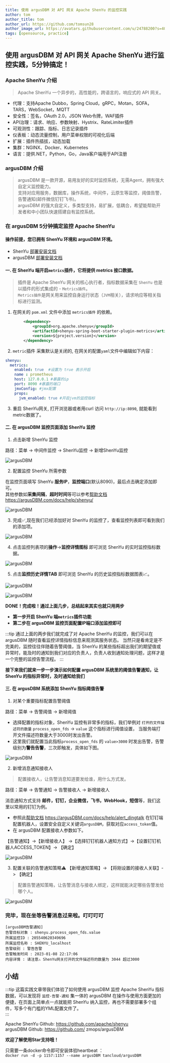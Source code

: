 ```yaml
---
title: 使用 argusDBM 对 API 网关 Apache ShenYu 的监控实践    
author: tom  
author_title: tom   
author_url: https://github.com/tomsun28  
author_image_url: https://avatars.githubusercontent.com/u/24788200?s=400&v=4  
tags: [opensource, practice]
---
```


## 使用 argusDBM 对 API 网关 Apache ShenYu 进行监控实践，5分钟搞定！

### Apache ShenYu 介绍  

> Apache ShenYu 一个异步的，高性能的，跨语言的，响应式的 API 网关。      

- 代理：支持Apache Dubbo，Spring Cloud，gRPC，Motan，SOFA，TARS，WebSocket，MQTT
- 安全性：签名，OAuth 2.0，JSON Web令牌，WAF插件
- API治理：请求、响应、参数映射、Hystrix、RateLimiter插件
- 可观测性：跟踪、指标、日志记录插件
- 仪表板：动态流量控制，用户菜单权限的可视化后端
- 扩展：插件热插拔，动态加载
- 集群：NGINX、Docker、Kubernetes
- 语言：提供.NET，Python，Go，Java客户端用于API注册


### argusDBM 介绍  

> argusDBM 是一款开源，易用友好的实时监控系统，无需Agent，拥有强大自定义监控能力。    
> 支持对应用服务，数据库，操作系统，中间件，云原生等监控，阈值告警，告警通知(邮件微信钉钉飞书)。    
> argusDBM 的强大自定义，多类型支持，易扩展，低耦合，希望能帮助开发者和中小团队快速搭建自有监控系统。  

### 在 argusDBM 5分钟搞定监控 Apache ShenYu

#### 操作前提，您已拥有 ShenYu 环境和 argusDBM 环境。  

- ShenYu [部署安装文档](https://shenyu.apache.org/zh/docs/deployment/deployment-before)   
- argusDBM [部署安装文档](https://argusDBM.com/docs/start/docker-deploy)   

#### 一. 在 ShenYu 端开启`metrics`插件，它将提供 metrics 接口数据。

> 插件是 Apache ShenYu 网关的核心执行者，指标数据采集在 `ShenYu` 也是以插件的形式集成的 - `Metrics插件`。     
> `Metrics插件`是网关用来监控自身运行状态（`JVM`相关），请求响应等相关指标进行监测。

1. 在网关的 `pom.xml` 文件中添加 `metrics插件` 的依赖。

```xml
        <dependency>
            <groupId>org.apache.shenyu</groupId>
            <artifactId>shenyu-spring-boot-starter-plugin-metrics</artifactId>
            <version>${project.version}</version>
        </dependency>
```

2. `metric`插件 采集默认是关闭的, 在网关的配置`yaml`文件中编辑如下内容：

```yaml
shenyu:
  metrics:
    enabled: true  #设置为 true 表示开启
    name : prometheus 
    host: 127.0.0.1 #暴露的ip
    port: 8090 #暴露的端口
    jmxConfig: #jmx配置
    props:
      jvm_enabled: true #开启jvm的监控指标
```

3. 重启 ShenYu网关, 打开浏览器或者用curl 访问 `http://ip:8090`, 就能看到metric数据了。 

#### 二. 在 argusDBM 监控页面添加 ShenYu 监控   

1. 点击新增 ShenYu 监控  

路径：菜单 -> 中间件监控 -> ShenYu监控 -> 新增ShenYu监控  

![argusDBM](/img/blog/monitor-shenyu-1.png)   

2. 配置监控 ShenYu 所需参数   

在监控页面填写 ShenYu **服务IP**，**监控端口**(默认8090)，最后点击确定添加即可。   
其他参数如**采集间隔**，**超时时间**等可以参考[帮助文档](https://argusDBM.com/docs/help/shenyu/) https://argusDBM.com/docs/help/shenyu/   

![argusDBM](/img/blog/monitor-shenyu-1.png)    

3. 完成✅,现在我们已经添加好对 ShenYu 的监控了，查看监控列表即可看到我们的添加项。  

![argusDBM](/img/blog/monitor-shenyu-3.png)  

4. 点击监控列表项的**操作**->**监控详情图标** 即可浏览 ShenYu 的实时监控指标数据。  

![argusDBM](/img/blog/monitor-shenyu-4.png)  

5. 点击**监控历史详情TAB** 即可浏览 ShenYu 的历史监控指标数据图表📈。  

![argusDBM](/img/blog/monitor-shenyu-5.png)      

![argusDBM](/img/blog/monitor-shenyu-6.png)

**DONE！完成啦！通过上面几步，总结起来其实也就只用两步**  
- **第一步开启 ShenYu 端`metrics`插件功能**   
- **第二步在 argusDBM 监控页面配置IP端口添加监控即可**         

:::tip
通过上面的两步我们就完成了对 Apache ShenYu 的监控，我们可以在 argusDBM 随时查看监控详情指标信息来观测其服务状态。
当然只是看肯定是不完美的，监控往往伴随着告警阈值，当 ShenYu 的某些指标超出我们的期望值或异常时，能及时的通知到我们对应的负责人，负责人收到通知处理问题，这样才是一个完整的监控告警流程。
:::

**接下来我们就来一步一步演示如何配置 argusDBM 系统里的阈值告警通知，让 ShenYu 的指标异常时，及时通知给我们**     

#### 三. 在 argusDBM 系统添加 ShenYu 指标阈值告警   

1. 对某个重要指标配置告警阈值     

路径：菜单 -> 告警阈值 -> 新增阈值  

- 选择配置的指标对象，ShenYu 监控有非常多的指标，我们举例对 `打开的文件描述符的数量` `process_open_fds` -> `value` 这个指标进行阈值设置， 当服务端打开文件描述符数量大于3000时发出告警。       
- 这里我们就配置当此指标`process_open_fds` 的 `value>3000` 时发出告警，告警级别为**警告告警**，三次即触发，具体如下图。  

![argusDBM](/img/blog/monitor-shenyu-7.png)    


2. 新增消息通知接收人

> 配置接收人，让告警消息知道要发给谁，用什么方式发。  

路径：菜单 -> 告警通知 -> 告警接收人 -> 新增接收人  

消息通知方式支持 **邮件，钉钉，企业微信，飞书，WebHook，短信**等，我们这里以常用的钉钉为例。  

- 参照此[帮助文档](https://argusDBM.com/docs/help/alert_dingtalk) https://argusDBM.com/docs/help/alert_dingtalk 在钉钉端配置机器人，设置安全自定义关键词`argusDBM`，获取对应`access_token`值。 
- 在 argusDBM 配置接收人参数如下。  

【告警通知】->【新增接收人】 ->【选择钉钉机器人通知方式】->【设置钉钉机器人ACCESS_TOKEN】-> 【确定】

![argusDBM](/img/blog/alert-notice-1.png)    

3. 配置关联的告警通知策略⚠️ 【新增通知策略】-> 【将刚设置的接收人关联】-> 【确定】 

> 配置告警通知策略，让告警消息与接收人绑定，这样就能决定哪些告警发给哪个人。

![argusDBM](/img/blog/alert-notice-2.png)    


### 完毕，现在坐等告警消息过来啦。叮叮叮叮 

```
[argusDBM告警通知]
告警目标对象 : shenyu.process_open_fds.value
所属监控ID : 205540620349696
所属监控名称 : SHENYU_localhost
告警级别 : 警告告警
告警触发时间 : 2023-01-08 22:17:06
内容详情 : 请注意⚠️ ShenYu网关打开的文件描述符的数量为 3044 超过3000
```

## 小结   

:::tip
这篇实践文章带我们体验了如何使用 argusDBM 监控 Apache ShenYu 指标数据，可以发现将 `监控-告警-通知` 集一体的 argusDBM 在操作与使用方面更加的便捷，在页面上简单点一点就能把 ShenYu 纳入监控，再也不需要部署多个组件，写多个有门槛的YML配置文件了。  
:::

Apache ShenYu Github: https://github.com/apache/shenyu        
argusDBM Github: https://github.com/ zmops/argusDBM 

**欢迎了解使用Star支持哦！**

只需要一条docker命令即可安装体验heartbeat ：   
`docker run -d -p 1157:1157 --name argusDBM tancloud/argusDBM`
